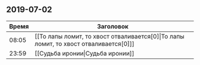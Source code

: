 ## 2019-07-02
| Время | Заголовок |
| --- | --- |
| 08:05 | [[То лапы ломит, то хвост отваливается[0]\|То лапы ломит, то хвост отваливается[0]]] |
| 23:59 | [[Судьба иронии\|Судьба иронии]] |
